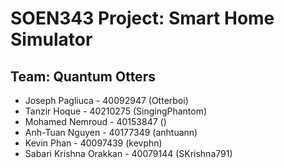 # SOEN343 Project: Smart Home Simulator
## Team: Quantum Otters
* Joseph Pagliuca - 40092947 (Otterboi)
* Tanzir Hoque - 40210275 (SingingPhantom)
* Mohamed Nemroud - 40153847 ()
* Anh-Tuan Nguyen - 40177349 (anhtuann)
* Kevin Phan - 40097439 (kevphn)
* Sabari Krishna Orakkan - 40079144 (SKrishna791)
